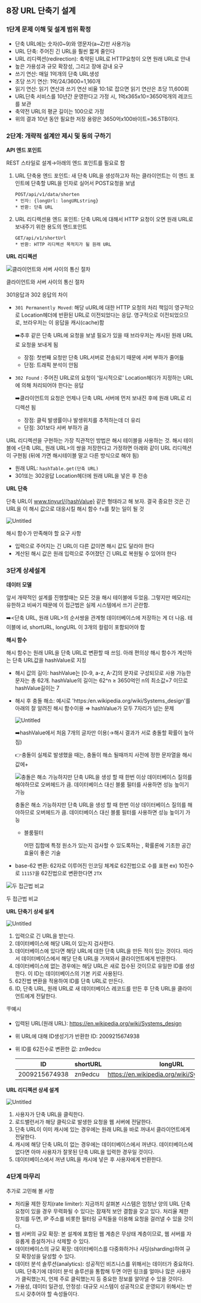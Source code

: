 ## 8장 URL 단축기 설계

### 1단계 문제 이해 및 설계 범위 확정

- 단축 URL에는 숫자(0~9)와 영문자(a~Z)만 사용가능
- URL 단축: 주어진 긴 URL을 훨씬 짧게 줄인다
- URL 리디렉션(redirection): 축약된 URL로 HTTP요청이 오면 원래 URL로 안내
- 높은 가용성과 규모 확장성, 그리고 장애 감내 요구
- 쓰기 연산: 매일 1억개의 단축 URL생성
- 초당 쓰기 연산: 1억/24/3600=1,160개
- 읽기 연산: 읽기 연산과 쓰기 연산 비율 10:1로 잡으면 읽기 연산은 초당 11,600회
- URL단축 서비스를 10년간 운영한다고 가정 시, 1억x365x10=3650억개의 레코드를 보관
- 축약전 URL의 평균 길이는 100으로 가정
- 위의 결과 10년 동안 필요한 저장 용량은 3650억x100바이트=36.5TB이다.

### 2단계: 개략적 설계안 제시 및 동의 구하기

**API 엔드 포인트**

REST 스타일로 설계→아래의 엔드 포인트를 필요로 함

1. URL 단축용 엔드 포인트: 새 단축 URL을 생성하고자 하는 클라이언트는 이 엔드 포인트에 단축할 URL을 인자로 실어서 POST요청을 보냄
    
    ```
    POST/api/v1/data/shorten
    * 인자: {longUrl: longURLstring}
    * 반환: 단축 URL
    ```
    
2. URL 리디렉션용 엔드 포인트: 단축 URL에 대해서 HTTP 요청이 오면 원래 URL로 보내주기 위한 용도의 엔드포인트
    
    ```
    GET/api/v1/shortUrl
    * 반환: HTTP 리디렉션 목적지가 될 원래 URL
    ```
    

**URL 리디렉션**

![클라이언트와 서버 사이의 통신 절차](./img/URL리디렉션.png)

클라이언트와 서버 사이의 통신 절차

301응답과 302 응답의 차이

- `301 Permanently Moved`: 해당 uURL에 대한 HTTP 요청의 처리 책임이 영구적으로 Location헤더에 반환된 URL로 이전되었다는 응답. 영구적으로 이전되었으므로, 브라우저는 이 응답을 캐시(cache)함
    
    ➡️추후 같은 단축 URL에 요청을 보낼 필요가 있을 때 브라우저는 캐시된 원래 URL로 요청을 보내게 됨
    
    - 장점: 첫번째 요청만 단축 URL서버로 전송되기 때문에 서버 부하가 줄어듦
    - 단점: 트래픽 분석이 안됨
- `302 Found` : 주어진 URL로의 요청이 ‘일시적으로’ Location헤더가 지정하는 URL에 의해 처리되어야 한다는 응답
    
    ➡️클라이언트의 요청은 언제나 단축 URL 서버에 먼저 보내진 후에 원래 URL로 리디렉션 됨
    
    - 장점: 클릭 발생률이나 발생위치를 추적하는데 더 유리
    - 단점: 301보다 서버 부하가 큼

URL 리디렉션을 구현하는 가장 직관적인 방법은 해시 테이블을 사용하는 것. 해시 테이블에 <단축 URL, 원래 URL>의 쌍을 저장한다고 가정하면 아래와 같이 URL 리디렉션이 구현됨 (뒤에 가면 해시테이블 말고 다른 방식으로 해야 됨)

- 원래 URL: `hashTable.get(단축 URL)`
- 301또는 302응답 Location헤더에 원래 URL을 넣은 후 전송

**URL 단축**

단축 URL이 www.tinyurl/{hashValue} 같은 형태라고 해 보자. 결국 중요한 것은 긴 URL을 이 해시 값으로 대응시킬 해시 함수 `fx`를 찾는 일이 될 것

![Untitled](./img/URL단축.png)

해시 함수가 만족해야 할 요구 사항

- 입력으로 주어지는 긴 URL이 다른 값이면 해시 값도 달라야 한다
- 계산된 해시 값은 원래 입력으로 주어졌던 긴 URL로 복원될 수 있어야 한다

### 3단계 상세설계

**데이터 모델**

앞서 개략적인 설계를 진행할때는 모든 것을 해시 테이블에 두었음. 그렇지만 메모리는 유한하고 비싸기 때문에 이 접근법은 실제 시스템에서 쓰기 곤란함.

➡️<단축 URL, 원래 URL>의 순서쌍을 관계형 데이터베이스에 저장하는 게 더 나음. 테이블에 id, shortURL, longURL 이 3개의 컬럼이 포함되어야 함

**해시 함수**

해시 함수는 원래 URL을 단축 URL로 변환할 때 쓰임. 아래 편의상 해시 함수가 계산하는 단축 URL값을 hashValue로 지칭

- 해시 값의 길이: hashValue는 [0-9, a-z, A-Z]의 문자로 구성되므로 사용 가능한 문자는 총 62개. hashValue의 길이는 62^n ≥ 3650억인 n의 최소값=7 이므로 hashValue길이는 7
- 해시 후 충돌 해소: 예시로 'https:/en.wikipedia.org/wiki/Systems_design'를 아래의 잘 알려진 해시 함수이용 ⇒ hashValue가 모두 7자리가 넘는 문제
    
    ![Untitled](./img/해시함수.png)
    
    ➡️hashValue에서 처음 7개의 글자만 이용(→해시 결과가 서로 충돌할 확률이 높아짐)
    
    👉충돌이 실제로 발생했을 때는, 충돌이 해소 될때까지 사전에 정한 문자열을 해시 값에+
    
    ![충돌은 해소 가능하지만 단축 URL을 생성 할 때 한번 이상 데이터베이스 질의를 해야하므로 오버헤드가 큼. 데이터베이스 대신 블룸 필터를 사용하면 성능 높이기 가능](https://prod-files-secure.s3.us-west-2.amazonaws.com/5fa0de1d-95c1-4faf-abf5-52150a9e293f/4a5e132a-cd79-46ab-991d-d700ca6c1d2d/Untitled.png)
    
    충돌은 해소 가능하지만 단축 URL을 생성 할 때 한번 이상 데이터베이스 질의를 해야하므로 오버헤드가 큼. 데이터베이스 대신 블룸 필터를 사용하면 성능 높이기 가능
    
    - 블룸필터
        
        어떤 집합에 특정 원소가 있는지 검사할 수 있도록하는 , 확률론에 기초한 공간 효율이 좋은 기술
        
- base-62 변환:  62자로 이루어진 인코딩 체계로 62진법으로 수를 표현 ex) 10진수로 `11157`을 62진법으로 변환한다면 `2TX`

![두 접근법 비교](./img/base62.png)

두 접근법 비교

**URL 단축기 상세 설계**

![Untitled](./img/URL단축기설계.png)

1. 입력으로 긴 URL을 받는다.
2. 데이터베이스에 해당 URL이 있는지 검사한다.
3. 데이터베이스에 있다면 해당 URL에 대한 단축 URL을 만든 적이 있는 것이다. 따라서 데이터베이스에서 해당 단축 URL을 가져와서 클라이언트에게 반환한다.
4. 데이터베이스에 없는 경우에는 해당 URL은 새로 접수된 것이므로 유일한 ID를 생성한다. 이 ID는 데이터베이스의 기본 키로 사용된다.
5. 62진법 변환을 적용하여 ID를 단축 URL로 만든다.
6. ID, 단축 URL, 원래 URL로 새 데이터베이스 레코드를 만든 후 단축 URL을 클라이언트에게 전달한다.

🪧예시

- 입력된 URL(원래 URL): https://en.wikipedia.org/wiki/Systems_design
- 위 URL에 대해 ID생성기가 반환한 ID: 2009215674938
- 위 ID를 62진수로 변환한 값: zn9edcu
    
    
    | ID | shortURL | longURL |
    | --- | --- | --- |
    | 2009215674938 | zn9edcu | https://en.wikipedia.org/wiki/Systems_design |

**URL 리디렉션 상세 설계**

![Untitled](./img/URL리디렉션설계.png)

1. 사용자가 단축 URL을 클릭한다.
2. 로드밸런서가 해당 클릭으로 발생한 요청을 웹 서버에 전달한다.
3. 단축 URL이 이미 캐시에 있는 경우에는 원래 URL을 바로 꺼내서 클라이언트에게 전달한다.
4. 캐시에 해당 단축 URL이 없는 경우에는 데이터베이스에서 꺼낸다. 데이터베이스에 없다면 아마 사용자가 잘못된 단축 URL을 입력한 경우일 것이다.
5. 데이터베이스에서 꺼낸 URL을 캐시에 넣은 후 사용자에게 반환한다.

### 4단계 마무리

추가로 고민해 볼 사항

- 처리율 제한 장치(rate limiter): 지금까지 살펴본 시스템은 엄청난 양의 URL 단축 요청이 있을 경우 무력화될 수 있다는 잠재적 보안 결함을 갖고 있다. 처리율 제한 장치를 두면, IP 주소를 비롯한 필터링 규칙들을 이용해 요청을 걸러낼 수 있을 것이다.
- 웹 서버의 규모 확장: 본 설계에 포함된 웹 계층은 무상태 계층이므로, 웹 서버를 자유롭게 증설하거나 삭제할 수 있다.
- 데이터베이스의 규모 확장: 데이터베이스를 다중화하거나 샤딩(sharding)하여 규모 확장성을 달성할 수 있다.
- 데이터 분석 솔루션(analytics): 성공적인 비즈니스를 위해서는 데이터가 중요하다. URL 단축기에 데이터 분석 솔루션을 통합해 두면 어떤 링크를 얼마나 많은 사용자가 클릭했는지, 언제 주로 클릭했는지 등 중요한 정보를 알아낼 수 있을 것이다.
- 가용성, 데이터 일관성, 안정성: 대규모 시스템이 성공적으로 운영되기 위해서는 반드시 갖추어야 할 속성들이다.